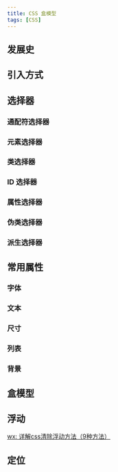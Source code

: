 ```yaml
---
title: CSS 盒模型
tags: [CSS]
---
```


## 发展史

## 引入方式

## 选择器

### 通配符选择器

### 元素选择器

### 类选择器

### ID 选择器

### 属性选择器

### 伪类选择器

### 派生选择器

## 常用属性

### 字体

### 文本

### 尺寸

### 列表

### 背景

## 盒模型

## 浮动

[wx: 详解css清除浮动方法（9种方法）](https://mp.weixin.qq.com/s?src=11&timestamp=1628492741&ver=3241&signature=6IrwV07Koop7CDcW0EzruV3YhM6d8oYGLF8wA0AcW-4HiGAL08wdZqDJsbA1NW7L4YM53YNF7RgHi1bKozlgFTrCKmI3DenZZM5tIk4qdUw3VrwY9Glh17329rIbMtw7&new=1)

## 定位
